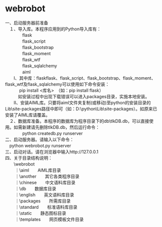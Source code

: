# webrobot
一、启动服务器前准备<br>
　１、导入库。本程序应用到的Python导入库有：<br>
　　　　flask<br>
　　　　flask_script<br>
　　　　flask_bootstrap<br>
　　　　flask_moment<br>
　　　　flask_wtf<br>
　　　　flask_sqlalchemy<br>
　　　　aiml<br>
　　I、其中库：flaskflask、flask_script、flask_bootstrap、flask_moment、flask_wtf及flask_sqlalchemy可以使用如下命令安装：<br>
  　　　pip install <库名>　（如：pip install flask）<br>
　　　如安装过程中出现下载错误可以进入packages目录，实施本地安装。<br>
　　II、安装AIML库。只要将aiml文件夹复制(或移动)至python的安装目录的Lib\site-packages路径中即可（如：D:\python\Lib\site-packages）。如原来已安装了AIML库请覆盖。<br>
　２、数据库准备。本程序的数据库为程序目录下的db\tlkDB.db，可以直接使用。如需新建请先删除tlkDB.db，然后运行命令：<br>
　　　　python createdb.py runserver <br> 
二、启动服务器。请输入以下命令：<br>
　python webrobot.py runserver <br>
三、启动对话。请在浏览器中输入http://127.0.0.1<br>
四、关于目录结构说明：<br>
　　\webrobot<br>
  　　｜\aiml　　AIML库目录<br>
  　　｜\another　　其它各类程序目录<br>
  　　｜\chinese　　中文语料库目录<br>
  　　｜\db　　数据库目录<br>
  　　｜\english　　英文语料库目录<br>
  　　｜\packages　　所需库目录<br>
  　　｜\standard　　标准语料库目录<br>
  　　｜\static　　静态图标目录<br>
  　　｜\templates　　网页模板文件目录<br>
     　

